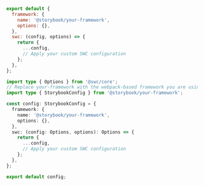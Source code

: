 ```js filename=".storybook/main.js" renderer="common" language="js"
export default {
  framework: {
    name: '@storybook/your-framework',
    options: {},
  },
  swc: (config, options) => {
    return {
      ...config,
      // Apply your custom SWC configuration
    };
  },
};
```

```ts filename=".storybook/main.ts" renderer="common" language="ts"
import type { Options } from '@swc/core';
// Replace your-framework with the webpack-based framework you are using (e.g., react-webpack5)
import type { StorybookConfig } from '@storybook/your-framework';

const config: StorybookConfig = {
  framework: {
    name: '@storybook/your-framework',
    options: {},
  },
  swc: (config: Options, options): Options => {
    return {
      ...config,
      // Apply your custom SWC configuration
    };
  },
};

export default config;
```


